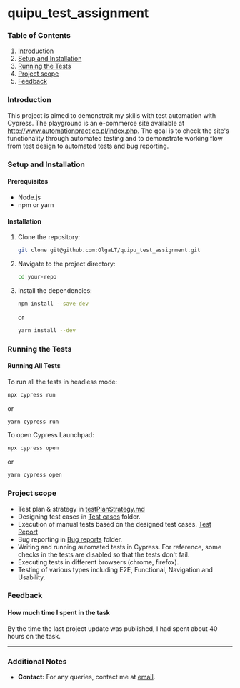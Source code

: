 # quipu_test_assignment

### Table of Contents
1. [Introduction](#introduction)
2. [Setup and Installation](#setup-and-installation)
3. [Running the Tests](#running-the-tests)
4. [Project scope](#project-scope)
5. [Feedback](#feedback)


### Introduction
This project is aimed to demonstrait my skills with test automation with Cypress. The playground is an e-commerce site available at http://www.automationpractice.pl/index.php. The goal is to check the site's functionality through automated testing and to demonstrate working flow from test design to automated tests and bug reporting.

### Setup and Installation

#### Prerequisites
- Node.js
- npm or yarn

#### Installation
1. Clone the repository:
    ```sh
    git clone git@github.com:OlgaLT/quipu_test_assignment.git
    ```
2. Navigate to the project directory:
    ```sh
    cd your-repo
    ```
3. Install the dependencies:
    ```sh
    npm install --save-dev
    ```
   or
    ```sh
    yarn install --dev
    ```

### Running the Tests

#### Running All Tests
To run all the tests in headless mode:
```sh
npx cypress run 
```
or
```sh
yarn cypress run
```

To open Cypress Launchpad:
```sh
npx cypress open 
```
or
```sh
yarn cypress open
```

### Project scope
- Test plan & strategy in [testPlanStrategy.md](Test_cases/testPlanStrategy.md)
- Designing test cases in [Test cases](Test_cases) folder.
- Execution of manual tests based on the designed test cases. [Test Report](Test_cases/testReport.md)
- Bug reporting in [Bug reports](Bug_reports) folder.
- Writing and running automated tests in Cypress. For reference, some checks in the tests are disabled so that the tests don't fail.
- Executing tests in different browsers (chrome, firefox).
- Testing of various types including E2E, Functional, Navigation and Usability.

### Feedback

#### How much time I spent in the task
By the time the last project update was published, I had spent about 40 hours on the task.

---

### Additional Notes
- **Contact:** For any queries, contact me at [email](mailto:buolabuis@gmail.com).
